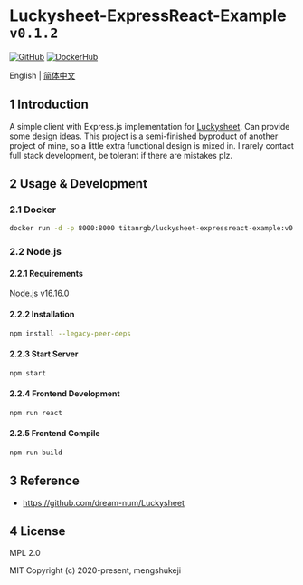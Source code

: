 # Luckysheet-ExpressReact-Example `v0.1.2`

<a href='https://github.com/TitanRGB/Luckysheet-ExpressReact-Example'><img src="https://img.shields.io/badge/-GitHub-3A3A3A?style=flat&amp;logo=GitHub&amp;logoColor=white" referrerpolicy="no-referrer" alt="GitHub"></a>
<a href='https://hub.docker.com/repository/docker/titanrgb/luckysheet-expressreact-example'><img src="https://img.shields.io/badge/-DockerHub-1c90ed?style=flat&amp;logo=Docker&amp;logoColor=white" referrerpolicy="no-referrer" alt="DockerHub"></a>

English | [简体中文](https://github.com/TitanRGB/Luckysheet-ExpressReact-Example/blob/main/README.md)

## 1 Introduction
A simple client with Express.js implementation for [Luckysheet](https://github.com/dream-num/Luckysheet). Can provide some design ideas. This project is a semi-finished byproduct of another project of mine, so a little extra functional design is mixed in. I rarely contact full stack development, be tolerant if there are mistakes plz.

## 2 Usage & Development

### 2.1 Docker

```bash
docker run -d -p 8000:8000 titanrgb/luckysheet-expressreact-example:v0.1.2
```

### 2.2 Node.js

#### 2.2.1 Requirements
[Node.js](https://nodejs.org/en/) v16.16.0

#### 2.2.2 Installation

```bash
npm install --legacy-peer-deps
```

#### 2.2.3 Start Server

```bash
npm start
```

#### 2.2.4 Frontend Development

```bash
npm run react
```

#### 2.2.5 Frontend Compile

```bash
npm run build
```

## 3 Reference

- https://github.com/dream-num/Luckysheet

## 4 License

MPL 2.0

MIT Copyright (c) 2020-present, mengshukeji